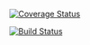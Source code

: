[![Coverage Status](https://coveralls.io/repos/github/andreigec/andreigecVUE/badge.svg?branch=master)](https://coveralls.io/github/andreigec/andreigecVUE?branch=master)


[![Build Status](https://travis-ci.org/andreigec/andreigecVUE.svg?branch=master)](https://travis-ci.org/andreigec/andreigecVUE)